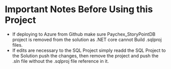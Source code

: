 # Important Notes Before Using this Project
- If deploying to Azure from Github make sure Paychex_StoryPointDB project is removed from the solution as .NET core cannot Build .sqlproj files. 
- If edits are necessary to the SQL Project simply readd the SQL Project to the Solution push the changes, then remove the project and push the .sln file without the .sqlproj file reference in it. 
